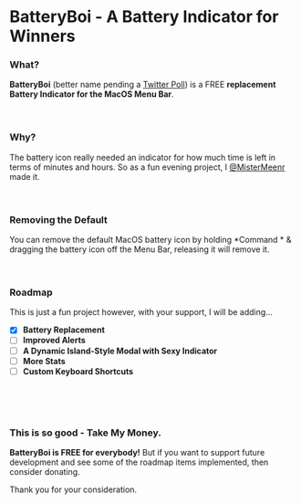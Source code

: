 # BatteryBoi - A Battery Indicator for Winners
### What?
**BatteryBoi** (better name pending a [Twitter Poll](https://twitter.com/mistermeenr)) is a FREE **replacement Battery Indicator for the MacOS Menu Bar**. <br><br><br>

### Why?
The battery icon really needed an indicator for how much time is left in terms of minutes and hours. So as a fun evening project, I [@MisterMeenr](https://twitter.com/mistermeenr) made it. <br><br><br>

### Removing the Default
You can remove the default MacOS battery icon by holding *Command * & dragging the battery icon off the Menu Bar, releasing it will remove it. <br><br><br>

### Roadmap
This is just a fun project however, with your support, I will be adding...

- [X] **Battery Replacement**
- [ ] **Improved Alerts**
- [ ] **A Dynamic Island-Style Modal with Sexy Indicator**
- [ ] **More Stats**
- [ ] **Custom Keyboard Shortcuts**

<br><br><br>

### This is so good - Take My Money. 
**BatteryBoi is FREE for everybody!** But if you want to support future development and see some of the roadmap items implemented, then consider donating. 

Thank you for your consideration.
